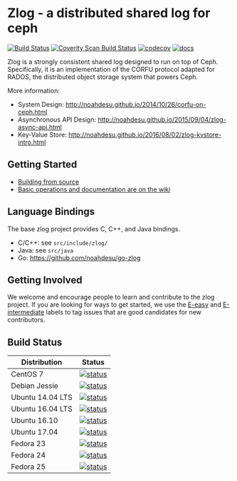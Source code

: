 # Zlog - a distributed shared log for ceph

[![Build Status](https://travis-ci.org/noahdesu/zlog.svg?branch=master)](https://travis-ci.org/noahdesu/zlog)
[![Coverity Scan Build Status](https://scan.coverity.com/projects/9894/badge.svg)](https://scan.coverity.com/projects/noahdesu-zlog)
[![codecov](https://codecov.io/gh/noahdesu/zlog/branch/master/graph/badge.svg)](https://codecov.io/gh/noahdesu/zlog)
[![docs](https://img.shields.io/badge/docs-latest-brightgreen.svg?style=flat)](https://noahdesu.github.io/zlog)

Zlog is a strongly consistent shared log designed to run on top of Ceph.
Specifically, it is an implementation of the CORFU protocol adapted for RADOS,
the distributed object storage system that powers Ceph.

More information:

* System Design: http://noahdesu.github.io/2014/10/26/corfu-on-ceph.html
* Asynchronous API Design: http://noahdesu.github.io/2015/09/04/zlog-async-api.html
* Key-Value Store: http://noahdesu.github.io/2016/08/02/zlog-kvstore-intro.html

## Getting Started

* [Building from source](http://noahdesu.github.io/zlog/#building-from-source)
* [Basic operations and documentation are on the wiki](http://noahdesu.github.io/zlog/api/)

## Language Bindings

The base zlog project provides C, C++, and Java bindings.

* C/C++: see `src/include/zlog/`
* Java: see `src/java`
* Go: https://github.com/noahdesu/go-zlog

## Getting Involved

We welcome and encourage people to learn and contribute to the zlog project. If you are looking for ways to get started, we use the [E-easy](https://github.com/noahdesu/zlog/issues?q=is%3Aissue+is%3Aopen+label%3AE-easy) and [E-intermediate](https://github.com/noahdesu/zlog/issues?q=is%3Aissue+is%3Aopen+label%3AE-intermediate) labels to tag issues that are good candidates for new contributors.

## Build Status

| Distribution     | Status |
| ------------     | ------ |
| CentOS 7         | [![status](https://badges.herokuapp.com/travis/noahdesu/zlog?env=DOCKER_IMAGE=centos:7&label=centos:7)](https://travis-ci.org/noahdesu/zlog) |
| Debian Jessie    | [![status](https://badges.herokuapp.com/travis/noahdesu/zlog?env=DOCKER_IMAGE=debian:jessie&label=debian:jessie)](https://travis-ci.org/noahdesu/zlog) |
| Ubuntu 14.04 LTS | [![status](https://badges.herokuapp.com/travis/noahdesu/zlog?env=DOCKER_IMAGE=ubuntu:trusty&label=ubuntu:trusty)](https://travis-ci.org/noahdesu/zlog) |
| Ubuntu 16.04 LTS | [![status](https://badges.herokuapp.com/travis/noahdesu/zlog?env=DOCKER_IMAGE=ubuntu:xenial&label=ubuntu:xenial)](https://travis-ci.org/noahdesu/zlog) |
| Ubuntu 16.10     | [![status](https://badges.herokuapp.com/travis/noahdesu/zlog?env=DOCKER_IMAGE=ubuntu:yakkety&label=ubuntu:yakkety)](https://travis-ci.org/noahdesu/zlog) |
| Ubuntu 17.04     | [![status](https://badges.herokuapp.com/travis/noahdesu/zlog?env=DOCKER_IMAGE=ubuntu:zesty&label=ubuntu:zesty)](https://travis-ci.org/noahdesu/zlog) |
| Fedora 23        | [![status](https://badges.herokuapp.com/travis/noahdesu/zlog?env=DOCKER_IMAGE=fedora:23&label=fedora:23)](https://travis-ci.org/noahdesu/zlog) |
| Fedora 24        | [![status](https://badges.herokuapp.com/travis/noahdesu/zlog?env=DOCKER_IMAGE=fedora:24&label=fedora:24)](https://travis-ci.org/noahdesu/zlog) |
| Fedora 25        | [![status](https://badges.herokuapp.com/travis/noahdesu/zlog?env=DOCKER_IMAGE=fedora:25&label=fedora:25)](https://travis-ci.org/noahdesu/zlog) |
